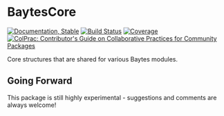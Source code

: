 # BaytesCore

<!---
![logo](docs/src/assets/logo.svg)
[![CI](xxx)](xxx)
[![arXiv article](xxx)](xxx)
-->
[![Documentation, Stable](https://img.shields.io/badge/docs-stable-blue.svg)](https://paschermayr.github.io/BaytesCore.jl/)
[![Build Status](https://github.com/paschermayr/BaytesCore.jl/actions/workflows/CI.yml/badge.svg?branch=main)](https://github.com/paschermayr/BaytesCore.jl/actions/workflows/CI.yml?query=branch%3Amain)
[![Coverage](https://codecov.io/gh/paschermayr/BaytesCore.jl/branch/main/graph/badge.svg)](https://codecov.io/gh/paschermayr/BaytesCore.jl)
[![ColPrac: Contributor's Guide on Collaborative Practices for Community Packages](https://img.shields.io/badge/ColPrac-Contributor's%20Guide-blueviolet)](https://github.com/SciML/ColPrac)

Core structures that are shared for various Baytes modules.

<!---
See also:
[ModelWrappers.jl](xxx)
[BaytesMCMC.jl](xxx)
[BaytesFilters.jl](xxx)
[BaytesPMCMC.jl](xxx)
[BaytesSMC.jl](xxx)
[Baytes.jl](xxx)
-->

## Going Forward

This package is still highly experimental - suggestions and comments are always welcome!

<!---
# Citing Baytes.jl

If you use Baytes.jl for your own research, please consider citing the following publication: ...
-->
